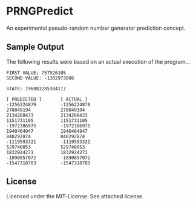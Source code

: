 PRNGPredict
===========

An experimental pseudo-random number generator prediction concept.

<h2>Sample Output</h2>
<p>The following results were based on an actual execution of the program...</p>

```
FIRST VALUE: 757526105
SECOND VALUE: -1302973806

STATE: 196083285384117

[ PREDICTED ]		[ ACTUAL ]
-1256224879			-1256224879
278049194			278049194
2134268433			2134268433
1151731105			1151731105
-1972386975			-1972386975
1940464947			1940464947
840292874			840292874
-1119593321			-1119593321
529740053			529740053
1832924271			1832924271
-1890857072			-1890857072
-1547318783			-1547318783
```

<h2>License</h2>
<p>Licensed under the MIT-License. See attached license.</p>
